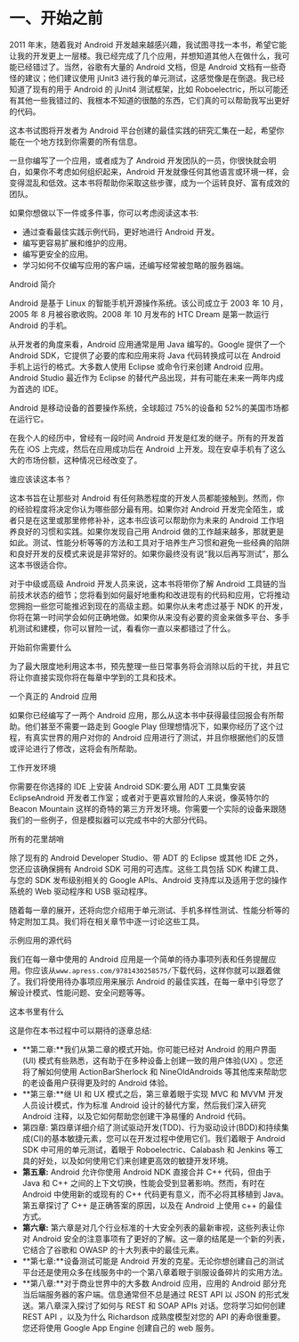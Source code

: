 # 一、开始之前

2011 年末，随着我对 Android 开发越来越感兴趣，我试图寻找一本书，希望它能让我的开发更上一层楼。我已经完成了几个应用，并想知道其他人在做什么，我可能已经错过了。当然，谷歌有大量的 Android 文档，但是 Android 文档有一些奇怪的建议；他们建议使用 jUnit3 进行我的单元测试，这感觉像是在倒退。我已经知道了现有的用于 Android 的 jUnit4 测试框架，比如 Roboelectric，所以可能还有其他一些我错过的、我根本不知道的很酷的东西，它们真的可以帮助我写出更好的代码。

这本书试图将开发者为 Android 平台创建的最佳实践的研究汇集在一起，希望你能在一个地方找到你需要的所有信息。

一旦你编写了一个应用，或者成为了 Android 开发团队的一员，你很快就会明白，如果你不考虑如何组织起来，Android 开发就像任何其他语言或环境一样，会变得混乱和低效。这本书将帮助你采取这些步骤，成为一个运转良好、富有成效的团队。

如果你想做以下一件或多件事，你可以考虑阅读这本书:

*   通过查看最佳实践示例代码，更好地进行 Android 开发。
*   编写更容易扩展和维护的应用。
*   编写更安全的应用。
*   学习如何不仅编写应用的客户端，还编写经常被忽略的服务器端。

Android 简介

Android 是基于 Linux 的智能手机开源操作系统。该公司成立于 2003 年 10 月，2005 年 8 月被谷歌收购。2008 年 10 月发布的 HTC Dream 是第一款运行 Android 的手机。

从开发者的角度来看，Android 应用通常是用 Java 编写的。Google 提供了一个 Android SDK，它提供了必要的库和应用来将 Java 代码转换成可以在 Android 手机上运行的格式。大多数人使用 Eclipse 或命令行来创建 Android 应用。Android Studio 最近作为 Eclipse 的替代产品出现，并有可能在未来一两年内成为首选的 IDE。

Android 是移动设备的首要操作系统，全球超过 75%的设备和 52%的美国市场都在运行它。

在我个人的经历中，曾经有一段时间 Android 开发是红发的继子。所有的开发首先在 iOS 上完成，然后在应用成功后在 Android 上开发。现在安卓手机有了这么大的市场份额，这种情况已经改变了。

谁应该读这本书？

这本书旨在让那些对 Android 有任何熟悉程度的开发人员都能接触到。然而，你的经验程度将决定你认为哪些部分最有用。如果你对 Android 开发完全陌生，或者只是在这里或那里修修补补，这本书应该可以帮助你为未来的 Android 工作培养良好的习惯和实践。如果你发现自己用 Android 做的工作越来越多，那就更是如此。测试、性能分析等等的方法和工具对于培养生产习惯和避免一些经典的陷阱和良好开发的反模式来说是非常好的。如果你最终没有说“我以后再写测试”，那么这本书很适合你。

对于中级或高级 Android 开发人员来说，这本书将带你了解 Android 工具链的当前技术状态的细节；您将看到如何最好地重构和改进现有的代码和应用，它将推动您拥抱一些您可能推迟到现在的高级主题。如果你从未考虑过基于 NDK 的开发，你将在第一时间学会如何正确地做。如果你从来没有必要的资金来做多平台、多手机测试和建模，你可以冒险一试，看看你一直以来都错过了什么。

开始前你需要什么

为了最大限度地利用这本书，预先整理一些日常事务将会消除以后的干扰，并且它将让你直接实现你将在每章中学到的工具和技术。

一个真正的 Android 应用

如果你已经编写了一两个 Android 应用，那么从这本书中获得最佳回报会有所帮助。他们甚至不需要一路走到 Google Play 但理想情况下，如果你经历了这个过程，有真实世界的用户对你的 Android 应用进行了测试，并且你根据他们的反馈或评论进行了修改，这将会有所帮助。

工作开发环境

你需要在你选择的 IDE 上安装 Android SDK:要么用 ADT 工具集安装 EclipseAndroid 开发者工作室；或者对于更喜欢冒险的人来说，像英特尔的 Beacon Mountain 这样的奇特的第三方开发环境。你需要一个实际的设备来跟随我们的一些例子，但是模拟器可以完成书中的大部分代码。

所有的花里胡哨

除了现有的 Android Developer Studio、带 ADT 的 Eclipse 或其他 IDE 之外，您还应该确保拥有 Android SDK 可用的可选库。这些工具包括 SDK 构建工具、与您的 SDK 发布级别相关的 Google APIs、Android 支持库以及适用于您的操作系统的 Web 驱动程序和 USB 驱动程序。

随着每一章的展开，还将向您介绍用于单元测试、手机多样性测试、性能分析等的特定附加工具。我们将在相关章节中逐一讨论这些工具。

示例应用的源代码

我们在每一章中使用的 Android 应用是一个简单的待办事项列表和任务提醒应用。你应该从`www.apress.com/9781430258575/`下载代码，这样你就可以跟着做了。我们将使用待办事项应用来展示 Android 的最佳实践，在每一章中引导您了解设计模式、性能问题、安全问题等等。

这本书里有什么

这是你在本书过程中可以期待的逐章总结:

*   **第二章:**我们从第二章的模式开始。你可能已经对 Android 的用户界面(UI) 模式有些熟悉，这有助于在多种设备上创建一致的用户体验(UX) 。您还将了解如何使用 ActionBarSherlock 和 NineOldAndroids 等其他库来帮助您的老设备用户获得更及时的 Android 体验。
*   **第三章:**继 UI 和 UX 模式之后，第三章着眼于实现 MVC 和 MVVM 开发人员设计模式，作为标准 Android 设计的替代方案，然后我们深入研究 Android 注释，以及它如何帮助您创建干净易懂的 Android 代码。
*   第四章: 第四章详细介绍了测试驱动开发(TDD)、行为驱动设计(BDD)和持续集成(CI)的基本敏捷元素，您可以在开发过程中使用它们。我们着眼于 Android SDK 中可用的单元测试，着眼于 Roboelectric、Calabash 和 Jenkins 等工具的好处，以及如何使用它们来创建更高效的敏捷开发环境。
*   **第五章:** Android 允许你使用 Android NDK 直接合并 C++ 代码，但由于 Java 和 C++ 之间的上下文切换，性能会受到显著影响。然而，有时在 Android 中使用新的或现有的 C++ 代码更有意义，而不必将其移植到 Java。第五章探讨了 C++ 是正确答案的原因，以及在 Android 上使用 c++ 的最佳方式。
*   **第六章:** 第六章是对几个行业标准的十大安全列表的最新审视，这些列表让你对 Android 安全的注意事项有了更好的了解。这一章的结尾是一个新的列表，它结合了谷歌和 OWASP 的十大列表中的最佳元素。
*   **第七章:**设备测试可能是 Android 开发的克星。无论你想创建自己的测试平台还是使用众多在线服务中的一个第八章着眼于驯服设备碎片的实用方法。
*   **第八章:**对于商业世界中的大多数 Android 应用，应用的 Android 部分充当后端服务器的客户端。信息通常但不总是通过 REST API 以 JSON 的形式发送。第八章深入探讨了如何与 REST 和 SOAP APIs 对话。您将学习如何创建 REST API ，以及为什么 Richardson 成熟度模型对您的 API 的寿命很重要。您还将使用 Google App Engine 创建自己的 web 服务。